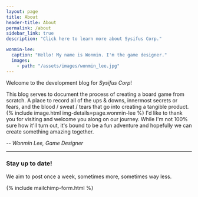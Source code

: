 ```yaml
---
layout: page
title: About
header-title: About
permalink: /about
sidebar_link: true
description: "Click here to learn more about Sysifus Corp."

wonmin-lee:
  caption: "Hello! My name is Wonmin. I'm the game designer."
  images:
    - path: "/assets/images/wonmin_lee.jpg"
---
```


Welcome to the development blog for _Sysifus Corp_!

This blog serves to document the process of creating a board game from scratch. A place to record all of the ups & downs, innermost secrets or fears, and the blood / sweat / tears that go into creating a tangible product.
{% include image.html img-details=page.wonmin-lee %}
I'd like to thank you for visiting and welcome you along on our journey. While I'm not 100% sure how it'll turn out, it's bound to be a fun adventure and hopefully we can create something amazing together.

-- _Wonmin Lee, Game Designer_

---

### Stay up to date!
We aim to post once a week, sometimes more, sometimes way less.

{% include mailchimp-form.html %}
